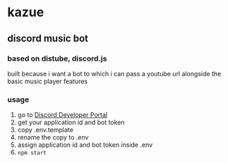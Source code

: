 # kazue
## discord music bot

### based on distube, discord.js

built because i want a bot to which i can pass a youtube url alongside the basic music player features

### usage

1. go to [Discord Developer Portal](https://discord.com/developers/applications/)
2. get your application id and bot token
3. copy .env.template
4. rename the copy to .env
5. assign application id and bot token inside .env
6. ```npm start```
